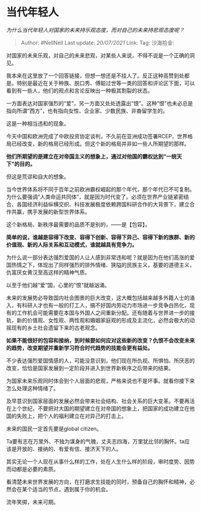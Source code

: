 # 当代年轻人
*为什么当代年轻人对国家的未来持乐观态度，而对自己的未来持悲观态度呢？*

> Author: #NellNell
> Last update: *20/07/2021*
> Link:
> Tag:
> 沙海拾金:

对国家的未来乐观，对自己的未来悲观，对某些人来说，不得不说是一个正确的洞见。

我本来在这里放了一个回答链接，但想一想还是不挂人了。反正这种高赞到处都是。特别是最近在关于种族、脱口秀、傅聪过世等一类的回答和评论区下面，可以看到有一些人，他们的观点和言论反映出一种极其割裂的状态。

一方面表达对国家强烈的“爱”，另一方面又处处透露出“恨”。这种“恨”也未必总是指向所谓“西方”，也有指向女性、企业家、少数民族、非裔留学生的。

这是一种相当违和的现象。

今天中国和欧洲完成了中欧投资协定谈判，不久前在亚洲成功签署RCEP，世界格局已经改变，新的格局已经形成。但这个新的格局并非如一些人所期望的那样。

**他们所期望的是建立在对帝国主义的想象上，通过对他国的霸权达到“一统天下”的目的。**

但这是荒谬和自大的想象。

当今世界体系将不同于百年之前欧洲霸权崛起的那个年代，那个年代已不可复制。为什么要强调“人类命运共同体”，就是因为时代变了。必须在世界产业链紧密结合、各国经济利益纵横交织、科技发展极度依赖跨国科研合作的大背景下，建立合作共赢，携手发展的新型世界体系。

这个新格局、新秩序最需要的品质不是别的，——是【包容】。

**简单的说，谁越是容得下改变、容得下创新、容得下异己、容得下新的族群、新的价值观、新的人际关系和互动模式，谁就越具有竞争力。**

为什么说一部分表达强烈爱国的人让人感到非常违和呢？就是因为在他们高涨的爱国热情之下，体现出了同样强烈的排外情绪、狭隘的民族主义，基要的道德主义，仇富厌女黄汉至高这样的精神气质。

以至于他们越“爱“国，心里的”恨“就越汹涌。

未来的发展势必导致国内社会图景的巨大改变，这大概包括越来越多外籍人士的涌入，有科研人才也有一般的打工人，搞不好国内劳动力市场进一步竞争白热化，现有的工作机会可能需要在本国与外国人之间重新分配。还有随着与世界进一步的接轨，新的价值观、女性观、两性观和婚姻家庭观的形成及主流化，必然会极大的动摇现有的乡土社会遗留下来的古老观念。

**如果不能很好的包容和接纳，到时候要如何应对这些新的改变？仇恨不会改变未来的趋势，改变期望并重新学习符合时代趋势的技能会更有益处。**

不少表达强烈爱国情感的人，可能没意识到，他们现在所仇视、所惧怕、所厌恶的改变，恰恰是国家发展到一定阶段并进入到世界新秩序之后带来的结果。

为国家未来乐观同时体会到个人层面的悲观，严格来说也不是坏事。就看你接下来怎么处理这种情绪了。

及早意识到国家层面的发展必然会带来社会结构、社会关系的巨大变革。不要再活在上个世纪，不要把对大国的期望建立在对帝国的想象上，把国家的成功建立在他国的失败上，把个人的福利建立在对异己的打击上。

未来的国民一定首先要是global citizen。

Ta要有志在万里外、不独为谋身的气魄，丈夫志四海，万里犹比邻的胸怀。ta应该是开放的、接纳的、有爱有信、接济天下的人。

其实无论一个人现在从事什么样的工作，处在人生什么样的阶段，审时度势、因势而动都是必要的素质。

看清楚未来世界发展的方向，在打磨求生技能的同时，预备自己的胸怀和精神，必然会在某个适当的节点，遇到属于你的机会。

流年笑掷，未来可期。
